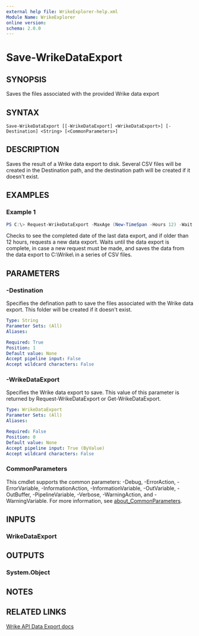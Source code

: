 ```yaml
---
external help file: WrikeExplorer-help.xml
Module Name: WrikeExplorer
online version:
schema: 2.0.0
---
```


# Save-WrikeDataExport

## SYNOPSIS
Saves the files associated with the provided Wrike data export

## SYNTAX

```
Save-WrikeDataExport [[-WrikeDataExport] <WrikeDataExport>] [-Destination] <String> [<CommonParameters>]
```

## DESCRIPTION
Saves the result of a Wrike data export to disk. Several CSV files will be created in the Destination path, and the destination path will be created if it doesn't exist.

## EXAMPLES

### Example 1
```powershell
PS C:\> Request-WrikeDataExport -MaxAge (New-TimeSpan -Hours 12) -Wait | Save-WrikeDataExport -Destination C:\Wrike\
```

Checks to see the completed date of the last data export, and if older than 12 hours, requests a new data export. Waits until the data export is complete, in case a new request must be made, and saves the data from the data export to C:\Wrike\ in a series of CSV files.

## PARAMETERS

### -Destination
Specifies the defination path to save the files associated with the Wrike data export. This folder will be created if it doesn't exist.

```yaml
Type: String
Parameter Sets: (All)
Aliases:

Required: True
Position: 1
Default value: None
Accept pipeline input: False
Accept wildcard characters: False
```

### -WrikeDataExport
Specifies the Wrike data export to save. This value of this parameter is returned by Request-WrikeDataExport or Get-WrikeDataExport.

```yaml
Type: WrikeDataExport
Parameter Sets: (All)
Aliases:

Required: False
Position: 0
Default value: None
Accept pipeline input: True (ByValue)
Accept wildcard characters: False
```

### CommonParameters
This cmdlet supports the common parameters: -Debug, -ErrorAction, -ErrorVariable, -InformationAction, -InformationVariable, -OutVariable, -OutBuffer, -PipelineVariable, -Verbose, -WarningAction, and -WarningVariable. For more information, see [about_CommonParameters](http://go.microsoft.com/fwlink/?LinkID=113216).

## INPUTS

### WrikeDataExport

## OUTPUTS

### System.Object
## NOTES

## RELATED LINKS

[Wrike API Data Export docs](https://developers.wrike.com/api/v4/data-export/)
